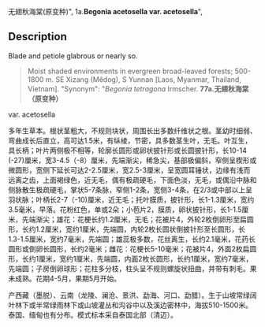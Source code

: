 无翅秋海棠(原变种)",
1a.**Begonia acetosella var. acetosella**",

## Description
Blade and petiole glabrous or nearly so.

> Moist shaded environments in evergreen broad-leaved forests; 500-1800 m. SE Xizang (Mêdog), S Yunnan [Laos, Myanmar, Thailand, Vietnam].
  "Synonym": "*Begonia tetragona* Irmscher.
**77a.无翅秋海棠（原变种）**

var. acetosella

多年生草本。根状茎粗大，不规则块状，周围长出多数纤维状之根。茎幼时细弱、弯曲成长后直立，高可达1.5米，有纵棱，节密，具多数茎生叶，无毛。叶互生，具长柄；叶片两侧极不相等，轮廓长圆形或卵状披针形或长圆披针形，长10-14 (-27)厘米，宽3-4.5（-8）厘米，先端渐尖，稀急尖，基部极偏斜，窄侧呈楔形或微圆形，宽侧下延长可达2-2.5厘米，宽2.5-3厘米，呈宽圆耳锤状，边缘有浅而远离之齿，上面褐绿色，近无毛，偶有极疏硬毛，下面色淡，无毛，或偶沿中脉和侧脉散生极疏硬毛，掌状5-7条脉，窄侧1-2条，宽侧3-4条，在2/3或中部以上呈羽状脉；叶柄长2-7（-10)厘米，近无毛；托叶膜质，披针形，长1-1.3厘米，宽约3.5毫米，早落。花粉红色，单或2朵；小苞片2，膜质，卵状披针形，长1-1.5厘米，先端渐尖；雄花：花梗长约1.2厘米，无毛；花被片4，外轮2枚倒卵形至扁圆形，长约1.2厘米，宽约1厘米，先端圆，内轮2枚长圆状倒披针形至长圆形，长1.3-1.5厘米，宽约7毫米，先端圆；雄蕊极多数，花丝离生，长约2.1毫米，花药长圆形或倒卵长圆形，长约2毫米；雌花：花梗长5-10毫米；花被片4，外面2枚扁圆形，长约1厘米，宽约1厘米，先端圆，内面2枚长圆形，长约1厘米，宽约7毫米，先端圆；子房倒卵球形；花柱多分枝，柱头呈不规则螺旋状扭曲，并带有刺毛。果未成熟。花期4-5月，果期5月开始。

产西藏（墨脱）、云南（龙陵、澜沧、景洪、勐海、河口、勐腊）。生于山坡常绿阔叶林下或半常绿雨林下或山坡灌丛和沟谷中以及溪边密林中，海拔510-1500米。泰国、缅甸也有分布。模式标本采自泰国北部（清迈）。
